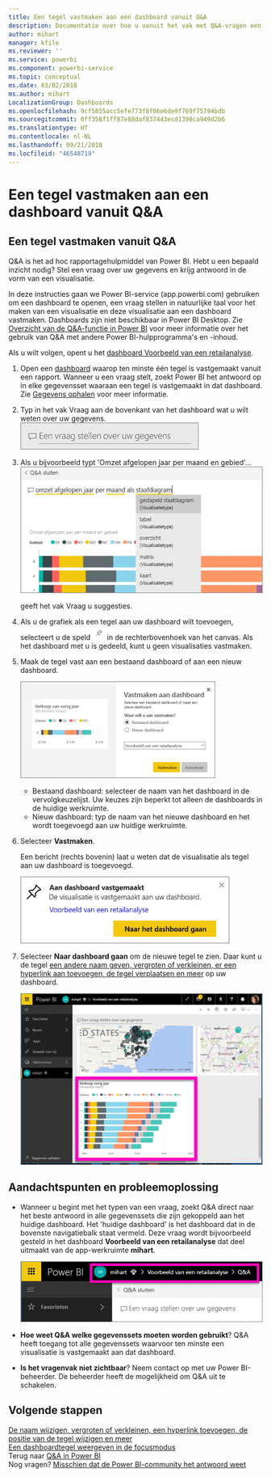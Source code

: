 ```yaml
---
title: Een tegel vastmaken aan een dashboard vanuit Q&A
description: Documentatie over hoe u vanuit het vak met Q&A-vragen een tegel vastmaakt aan een Power BI-dashboard
author: mihart
manager: kfile
ms.reviewer: ''
ms.service: powerbi
ms.component: powerbi-service
ms.topic: conceptual
ms.date: 03/02/2018
ms.author: mihart
LocalizationGroup: Dashboards
ms.openlocfilehash: 9cf5855acc5efe773f8f06e6de9f769f75794bdb
ms.sourcegitcommit: 0ff358f1ff87e88daf837443ecd1398ca949d2b6
ms.translationtype: HT
ms.contentlocale: nl-NL
ms.lasthandoff: 09/21/2018
ms.locfileid: "46548719"
---
```

# <a name="pin-a-tile-to-a-dashboard-from-qa"></a>Een tegel vastmaken aan een dashboard vanuit Q&A
## <a name="how-to-pin-a-tile-from-qa"></a>Een tegel vastmaken vanuit Q&A
Q&A is het ad hoc rapportagehulpmiddel van Power BI. Hebt u een bepaald inzicht nodig? Stel een vraag over uw gegevens en krijg antwoord in de vorm van een visualisatie.

In deze instructies gaan we Power BI-service (app.powerbi.com) gebruiken om een dashboard te openen, een vraag stellen in natuurlijke taal voor het maken van een visualisatie en deze visualisatie aan een dashboard vastmaken. Dashboards zijn niet beschikbaar in Power BI Desktop. Zie [Overzicht van de Q&A-functie in Power BI](consumer/end-user-q-and-a.md) voor meer informatie over het gebruik van Q&A met andere Power BI-hulpprogramma's en -inhoud. 

Als u wilt volgen, opent u het [dashboard Voorbeeld van een retailanalyse](sample-retail-analysis.md).


1. Open een [dashboard](consumer/end-user-dashboards.md) waarop ten minste één tegel is vastgemaakt vanuit een rapport. Wanneer u een vraag stelt, zoekt Power BI het antwoord op in elke gegevensset waaraan een tegel is vastgemaakt in dat dashboard.  Zie [Gegevens ophalen](service-get-data.md) voor meer informatie.
2. Typ in het vak Vraag aan de bovenkant van het dashboard wat u wilt weten over uw gegevens.  
   ![Q&A-vragenvak](media/service-dashboard-pin-tile-from-q-and-a/power-bi-question-box.png)
3. Als u bijvoorbeeld typt 'Omzet afgelopen jaar per maand en gebied'...  
   ![Een vraag typen](media/service-dashboard-pin-tile-from-q-and-a/power-bi-type-q-and-a.png)

   geeft het vak Vraag u suggesties.
4. Als u de grafiek als een tegel aan uw dashboard wilt toevoegen, selecteert u de speld ![](media/service-dashboard-pin-tile-from-q-and-a/pbi_pintile.png) in de rechterbovenhoek van het canvas. Als het dashboard met u is gedeeld, kunt u geen visualisaties vastmaken.

5. Maak de tegel vast aan een bestaand dashboard of aan een nieuw dashboard.

   ![Dialoogvenster Aan dashboard vastmaken](media/service-dashboard-pin-tile-from-q-and-a/power-bi-pin-to-dashboard.png)

   * Bestaand dashboard: selecteer de naam van het dashboard in de vervolgkeuzelijst. Uw keuzes zijn beperkt tot alleen de dashboards in de huidige werkruimte.
   * Nieuw dashboard: typ de naam van het nieuwe dashboard en het wordt toegevoegd aan uw huidige werkruimte.

6. Selecteer **Vastmaken**.

   Een bericht (rechts bovenin) laat u weten dat de visualisatie als tegel aan uw dashboard is toegevoegd.  

   ![Aan dashboard vastgemaakt](media/service-dashboard-pin-tile-from-q-and-a/power-bi-pin.png)
7. Selecteer **Naar dashboard gaan** om de nieuwe tegel te zien. Daar kunt u de tegel [een andere naam geven, vergroten of verkleinen, er een hyperlink aan toevoegen, de tegel verplaatsen en meer](service-dashboard-edit-tile.md) op uw dashboard.

   ![Dashboard met tegels](media/service-dashboard-pin-tile-from-q-and-a/power-bi-pinned.png)

## <a name="considerations-and-troubleshooting"></a>Aandachtspunten en probleemoplossing
* Wanneer u begint met het typen van een vraag, zoekt Q&A direct naar het beste antwoord in alle gegevenssets die zijn gekoppeld aan het huidige dashboard.  Het 'huidige dashboard' is het dashboard dat in de bovenste navigatiebalk staat vermeld. Deze vraag wordt bijvoorbeeld gesteld in het dashboard **Voorbeeld van een retailanalyse** dat deel uitmaakt van de app-werkruimte **mihart**.

  ![Breadcrumbs](media/service-dashboard-pin-tile-from-q-and-a/power-bi-navbar.png)
* **Hoe weet Q&A welke gegevenssets moeten worden gebruikt**?  Q&A heeft toegang tot alle gegevenssets waarvoor ten minste een visualisatie is vastgemaakt aan dat dashboard.

* **Is het vragenvak niet zichtbaar**? Neem contact op met uw Power BI-beheerder. De beheerder heeft de mogelijkheid om Q&A uit te schakelen.


## <a name="next-steps"></a>Volgende stappen
[De naam wijzigen, vergroten of verkleinen, een hyperlink toevoegen, de positie van de tegel wijzigen en meer](service-dashboard-edit-tile.md)    
[Een dashboardtegel weergeven in de focusmodus](consumer/end-user-focus.md)     
Terug naar [Q&A in Power BI](consumer/end-user-q-and-a.md)  
Nog vragen? [Misschien dat de Power BI-community het antwoord weet](http://community.powerbi.com/)
